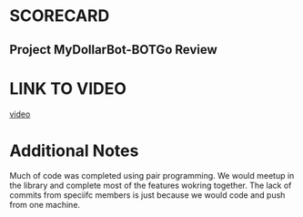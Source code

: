 # SCORECARD

## Project MyDollarBot-BOTGo Review


# LINK TO VIDEO

[video](https://drive.google.com/drive/folders/1BjGxVVAnBGoGNP98G93bDOrH2XhRaY2C?usp=share_link)

# Additional Notes

Much of code was completed using pair programming. We would meetup in the library and complete most of the features wokring together. The lack of commits from speciifc members is just because we would code and push from one machine. 



